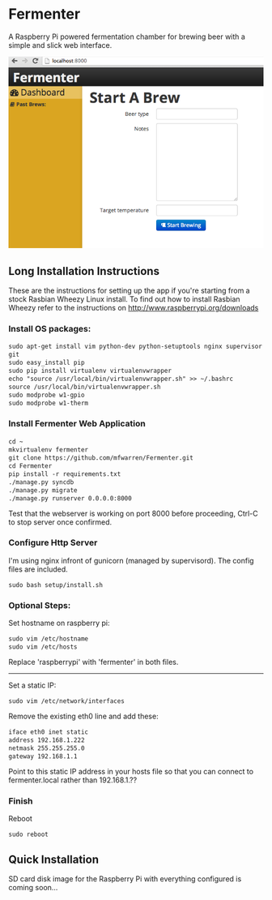 Fermenter
=========

A Raspberry Pi powered fermentation chamber for brewing beer with a simple and slick web interface.

[![screenshot](docs/start-brew.png)](#start-brew)

## Long Installation Instructions ##

These are the instructions for setting up the app if you're starting from a stock Rasbian Wheezy Linux install.
To find out how to install Rasbian Wheezy refer to the instructions on http://www.raspberrypi.org/downloads


### Install OS packages: ###

    sudo apt-get install vim python-dev python-setuptools nginx supervisor git
    sudo easy_install pip
    sudo pip install virtualenv virtualenvwrapper
    echo "source /usr/local/bin/virtualenvwrapper.sh" >> ~/.bashrc
    source /usr/local/bin/virtualenvwrapper.sh
    sudo modprobe w1-gpio
    sudo modprobe w1-therm


### Install Fermenter Web Application ###

    cd ~
    mkvirtualenv fermenter
    git clone https://github.com/mfwarren/Fermenter.git
    cd Fermenter
    pip install -r requirements.txt
    ./manage.py syncdb
    ./manage.py migrate
    ./manage.py runserver 0.0.0.0:8000

Test that the webserver is working on port 8000 before proceeding, Ctrl-C to stop server once confirmed.

### Configure Http Server ###

I'm using nginx infront of gunicorn (managed by supervisord). The config files are included.

    sudo bash setup/install.sh

### Optional Steps: ###

Set hostname on raspberry pi:

    sudo vim /etc/hostname
    sudo vim /etc/hosts

Replace 'raspberrypi' with 'fermenter' in both files.

-------

Set a static IP:

    sudo vim /etc/network/interfaces

Remove the existing eth0 line and add these:

    iface eth0 inet static
    address 192.168.1.222
    netmask 255.255.255.0
    gateway 192.168.1.1

Point to this static IP address in your hosts file so that you can connect to fermenter.local rather than 192.168.1.??

### Finish ###

Reboot

    sudo reboot


## Quick Installation ##

SD card disk image for the Raspberry Pi with everything configured is coming soon...
